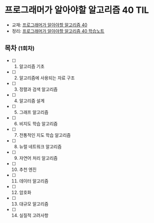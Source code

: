 # 프로그래머가 알아야할 알고리즘 40 TIL
- 교재: [프로그래머가 알아야할 알고리즘 40](https://www.aladin.co.kr/shop/wproduct.aspx?ItemId=281760928)
- 정리: [프로그래머가 알아야할 알고리즘 40 학습노트](TBD)


## 목차 <small>(1회차)</small>
- [ ] 1. 알고리즘 기초
- [ ] 2. 알고리즘에 사용되는 자료 구조
- [ ] 3. 정렬과 검색 알고리즘
- [ ] 4. 알고리즘 설계
- [ ] 5. 그래프 알고리즘
- [ ] 6. 비지도 학습 알고리즘
- [ ] 7. 전통적인 지도 학습 알고리즘
- [ ] 8. 뉴럴 네트워크 알고리즘
- [ ] 9. 자연어 처리 알고리즘
- [ ] 10. 추천 엔진
- [ ] 11. 데이터 알고리즘
- [ ] 12. 암호화
- [ ] 13. 대규모 알고리즘
- [ ] 14. 실질적 고려사항
